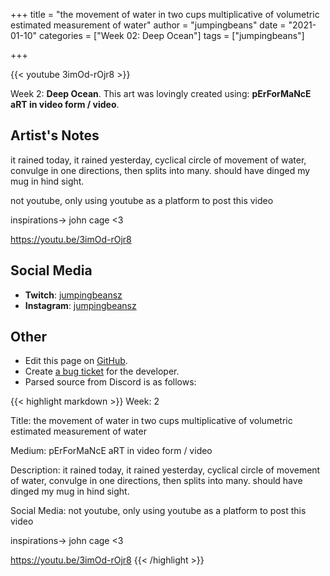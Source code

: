 +++
title =       "the movement of water in two cups multiplicative of volumetric estimated measurement of water"
author =      "jumpingbeans"
date =        "2021-01-10"
categories =  ["Week 02: Deep Ocean"]
tags =        ["jumpingbeans"]

+++


{{< youtube 3imOd-rOjr8 >}}


Week 2: **Deep Ocean**. This art was lovingly created using: **pErForMaNcE aRT in video form / video**.

## Artist's Notes

it rained today, it rained yesterday, cyclical circle of movement of water, convulge in one directions, then splits into many. should have dinged my mug in hind sight. 

not youtube, only using youtube as a platform to post this video

inspirations-> john cage <3

https://youtu.be/3imOd-rOjr8

## Social Media

- **Twitch**: [jumpingbeansz]()
- **Instagram**: [jumpingbeansz]()


## Other

- Edit this page on [GitHub](https://github.com/teaminkling/web-refresh/edit/main/blog/content/blog/jumpingbeans-week-2-73ac.md).
- Create [a bug ticket](https://github.com/teaminkling/web-refresh/issues/new?assignees=&labels=bug&template=problem-report.md&title=) for the developer.
- Parsed source from Discord is as follows:

{{< highlight markdown >}}
Week: 2

Title: the movement of water in two cups multiplicative of volumetric estimated measurement of water

Medium: pErForMaNcE aRT in video form / video 

Description: it rained today, it rained yesterday, cyclical circle of movement of water, convulge in one directions, then splits into many. should have dinged my mug in hind sight. 

Social Media: not youtube, only using youtube as a platform to post this video

inspirations-> john cage <3

https://youtu.be/3imOd-rOjr8
{{< /highlight >}}